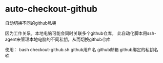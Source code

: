 # auto-checkout-github
自动切换不同的github私钥

因为工作关系，本地电脑可能会同时关联多个github仓库，
此自动化脚本用ssh-agent来管理本地电脑的不同私钥，从而切换github仓库

使用：
bash checkout-github.sh github用户名  github邮箱  github绑定的私钥名称
